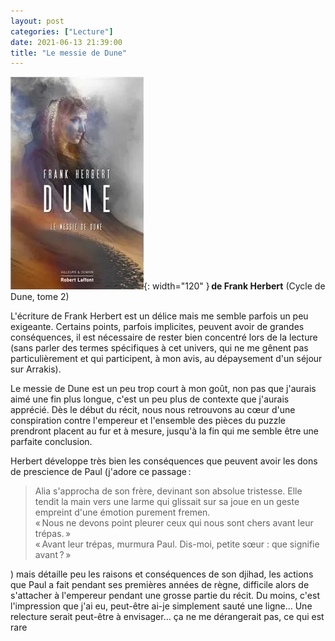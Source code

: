 ```yaml
---
layout: post
categories: ["Lecture"]
date: 2021-06-13 21:39:00
title: "Le messie de Dune"
---
```


![couverture](/assets/images/couv_lecture/dune2.webp){: width="120" } **de Frank Herbert** (Cycle de Dune, tome 2) 

L\'écriture de Frank Herbert est un délice mais me semble parfois un peu
exigeante. Certains points, parfois implicites, peuvent avoir de grandes
conséquences, il est nécessaire de rester bien concentré lors de la
lecture (sans parler des termes spécifiques à cet univers, qui ne me
gênent pas particulièrement et qui participent, à mon avis, au
dépaysement d\'un séjour sur Arrakis).

Le messie de Dune est un peu trop court à mon goût, non pas que
j\'aurais aimé une fin plus longue, c\'est un peu plus de contexte que
j\'aurais apprécié. Dès le début du récit, nous nous retrouvons au cœur
d\'une conspiration contre l\'empereur et l\'ensemble des pièces du
puzzle prendront placent au fur et à mesure, jusqu\'à la fin qui me
semble être une parfaite conclusion.

Herbert développe très bien les conséquences que peuvent avoir les dons
de prescience de Paul (j\'adore ce passage :

> Alia s\'approcha de son frère, devinant son absolue tristesse. Elle
> tendit la main vers une larme qui glissait sur sa joue en un geste
> empreint d\'une émotion purement fremen.\
> « Nous ne devons point pleurer ceux qui nous sont chers avant leur
> trépas. »\
> « Avant leur trépas, murmura Paul. Dis-moi, petite sœur : que signifie
> avant ? »

) mais détaille peu les raisons et conséquences de son djihad, les
actions que Paul a fait pendant ses premières années de règne, difficile
alors de s\'attacher à l\'empereur pendant une grosse partie du récit.
Du moins, c\'est l\'impression que j\'ai eu, peut-être ai-je simplement
sauté une ligne… Une relecture serait peut-être à envisager… ça ne
me dérangerait pas, ce qui est rare
